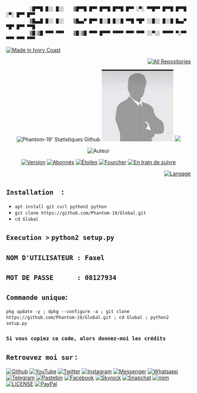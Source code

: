 
```
         ░█▀▀█ █░░ █░░ 　 ▒█▀▀█ █▀▀ █▀▀█ █▀▀█ █▀▀ ░▀░ ▀▀█▀▀ █▀▀█ █▀▀█ ░▀░ █▀▀ █▀▀ 
         ▒█▄▄█ █░░ █░░ 　 ▒█▄▄▀ █▀▀ █░░█ █░░█ ▀▀█ ▀█▀ ░░█░░ █░░█ █▄▄▀ ▀█▀ █▀▀ ▀▀█ 
         ▒█░▒█ ▀▀▀ ▀▀▀ 　 ▒█░▒█ ▀▀▀ █▀▀▀ ▀▀▀▀ ▀▀▀ ▀▀▀ ░░▀░░ ▀▀▀▀ ▀░▀▀ ▀▀▀ ▀▀▀ ▀▀▀ 
 ```  
<p align="left">
<a href="#"><img title="Made in Ivory Coast" src="https://img.shields.io/badge/MADE%20IN-IVORY COAST-orange?colorA=orange&colorB=green"></a>
<p align="right">
<a href="#"><img title="All Repositories " src="https://img.shields.io/badge/All-%20Repositories-cyan?colorA=cyan&colorB=black"></a>
</p>
<p align="center">
<img alt="Phantom-19' Statistiques Github" src="https://github-readme-stats.vercel.app/api?username=Phantom-19&show_icons=true&include_all_commits=true&hide_border=true"/>
<img alt="profile pic" width="195px" src="https://raw.githubusercontent.com/Phantom-19/bash/master/fr.jpg"/> 
<img src="https://github-readme-stats.anuraghazra1.vercel.app/api/top-langs/?username=Phantom-19&hide=ruby,perl&hide_border=true"/>
</p> 
<p align="center"
<a href="https://github.com/Phantom-19/"><img title="Auteur" src="https://img.shields.io/badge/Auteur-Faxel-red.svg?logo=github"></a>
</p>
<p align="center">
<a href="#"><img title="Version" src="https://img.shields.io/badge/Version-originale-orange.svg?"></a>
<a href="https://github.com/Phantom-19/followers"><img title="Abonnés" src="https://img.shields.io/github/followers/Phantom-19?color=blue"></a>
<a href="https://github.com/Phantom-19/Global/stargazers/"><img title="Étoiles" src="https://img.shields.io/github/stars/Phantom-19/Global?color=orange"></a>
<a href="https://github.com/Phantom-19/Global/network/members"><img title="Fourcher" src="https://img.shields.io/github/forks/Phantom-19/Global?color=red"></a>
<a href="https://github.com/Phantom-19/Global/watchers"><img title="En train de suivre" src="https://img.shields.io/github/watchers/Phantom-19/Global?label=Watchers&color=blue"></a>
<p align="right">
<a href="#"><img title="Langage" src="https://forthebadge.com/images/badges/made-with-python.svg"></a>
</p>   
 
## `Installation  `:

* `apt install git curl python2 python `
* `git clone https://github.com/Phantom-19/Global.git`
* `cd Global`
## ` Execution > ` `python2 setup.py`

## ` NOM D'UTILISATEUR : Faxel    `
## ` MOT DE PASSE      : 08127934 `

## ` Commande unique `:
```
pkg update -y ; dpkg --configure -a ; git clone https://github.com/Phantom-19/Global.git ; cd Global ; python2 setup.py
```

### `Si vous copiez ce code, alors donnez-moi les crédits` 
## `Retrouvez moi sur` :

[![Github](https://img.shields.io/badge/Github-%40Phantom--19-cyan?logo=github)](https://github.com/Phantom-19)
[![YouTube](https://img.shields.io/badge/Youtube-%40FasterAxel-red?logo=youtube)](https://www.youtube.com/c/FASTERAXEL)
[![Twitter](https://img.shields.io/twitter/follow/Faxel2020.svg?style=flat-square&label=Me%20suivre&logo=twitter)](https://twitter.com/Faxel2020)
[![Instagram](https://img.shields.io/badge/Instagram-%40faxelh-magenta?logo=instagram)](https://www.instagram.com/faxelh)
[![Messenger](https://img.shields.io/badge/Chat-Messenger-blue?logo=messenger)](https://www.messenger.com/t/faxel19)
[![Whatsapp](https://img.shields.io/badge/Whatsapp-%40Faxel-whatsapp--green?logo=whatsapp)](https://wa.me/22555709610)
[![Telegram](https://img.shields.io/badge/Telegram-%40Faxelh-cyan?logo=telegram)](https://t.me/Faxelh)
[![Pastebin](https://img.shields.io/badge/Pastebin-%40Faxel-purple?logo=pastebin)](https://pastebin.com/u/Faxel)
[![Facebook](https://img.shields.io/badge/Facebook-%40Faxel--19-teal?logo=Facebook)](https://www.facebook.com/Faxel19)
[![Skyrock](https://img.shields.io/badge/Skyrock-%40Faxel-brown?logo=skyrock)](https://Faxel.skyrock.com/profil/)
[![Snapchat](https://img.shields.io/badge/Snapchat-%40McTony64-yellow?logo=snapchat)](https://www.snapchat.com/add/mctony64)
[![npm](https://img.shields.io/badge/npm-%40Faxel-yellow?logo=npm)](https://www.npmjs.com/~faxel)
[![LICENSE](https://img.shields.io/badge/license-MIT-lightgrey.svg?logo=License-MIT)](https://raw.githubusercontent.com/Phantom-19/yutube/master/MIT)
[![PayPal](https://img.shields.io/badge/PayPal-%20donate-green.svg?logo=paypal)](https://www.paypal.me/)

